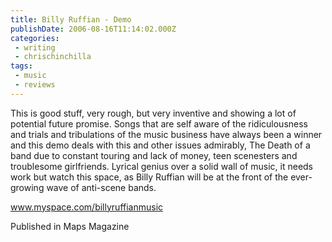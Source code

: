 ```yaml
---
title: Billy Ruffian - Demo
publishDate: 2006-08-16T11:14:02.000Z
categories:
 - writing
 - chrischinchilla
tags: 
 - music 
 - reviews
---
```


This is good stuff, very rough, but very inventive and showing a lot of potential future promise. Songs that are self aware of the ridiculousness and trials and tribulations of the music business have always been a winner and this demo deals with this and other issues admirably, The Death of a band due to constant touring and lack of money, teen scenesters and troublesome girlfriends. Lyrical genius over a solid wall of music, it needs work but watch this space, as Billy Ruffian will be at the front of the ever-growing wave of anti-scene bands.

<a href='https://www.myspace.com/billyruffianmusic' target='_blank'>www.myspace.com/billyruffianmusic</a>

Published in Maps Magazine
